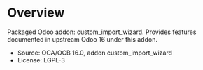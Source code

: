 # Overview

Packaged Odoo addon: custom_import_wizard. Provides features documented in upstream Odoo 16 under this addon.

- Source: OCA/OCB 16.0, addon custom_import_wizard
- License: LGPL-3
